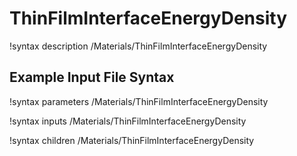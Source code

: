 # ThinFilmInterfaceEnergyDensity

!syntax description /Materials/ThinFilmInterfaceEnergyDensity

## Example Input File Syntax

!syntax parameters /Materials/ThinFilmInterfaceEnergyDensity

!syntax inputs /Materials/ThinFilmInterfaceEnergyDensity

!syntax children /Materials/ThinFilmInterfaceEnergyDensity
